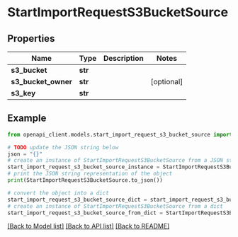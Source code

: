 # StartImportRequestS3BucketSource


## Properties

Name | Type | Description | Notes
------------ | ------------- | ------------- | -------------
**s3_bucket** | **str** |  | 
**s3_bucket_owner** | **str** |  | [optional] 
**s3_key** | **str** |  | 

## Example

```python
from openapi_client.models.start_import_request_s3_bucket_source import StartImportRequestS3BucketSource

# TODO update the JSON string below
json = "{}"
# create an instance of StartImportRequestS3BucketSource from a JSON string
start_import_request_s3_bucket_source_instance = StartImportRequestS3BucketSource.from_json(json)
# print the JSON string representation of the object
print(StartImportRequestS3BucketSource.to_json())

# convert the object into a dict
start_import_request_s3_bucket_source_dict = start_import_request_s3_bucket_source_instance.to_dict()
# create an instance of StartImportRequestS3BucketSource from a dict
start_import_request_s3_bucket_source_from_dict = StartImportRequestS3BucketSource.from_dict(start_import_request_s3_bucket_source_dict)
```
[[Back to Model list]](../README.md#documentation-for-models) [[Back to API list]](../README.md#documentation-for-api-endpoints) [[Back to README]](../README.md)


